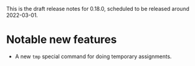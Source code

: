 This is the draft release notes for 0.18.0, scheduled to be released around
2022-03-01.

# Notable new features

-   A new `tmp` special command for doing temporary assignments.
